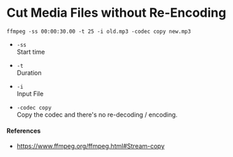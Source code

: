 # Cut Media Files without Re-Encoding

`ffmpeg -ss 00:00:30.00 -t 25 -i old.mp3 -codec copy new.mp3`

* `-ss`  
  Start time

* `-t`  
  Duration

* `-i`  
  Input File

* `-codec copy`  
  Copy the codec and there's no re-decoding / encoding.

#### References
* <https://www.ffmpeg.org/ffmpeg.html#Stream-copy>